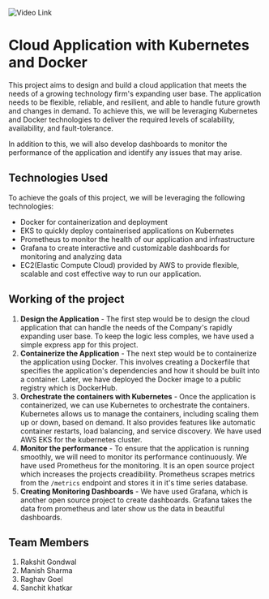 ![Video Link](https://drive.google.com/file/d/1Q-K4RrXwNiZDiM9T97-5Fleu45x7XhCT/view?usp=share_link)

# Cloud Application with Kubernetes and Docker

This project aims to design and build a cloud application that meets the needs of a growing technology firm's expanding user base. The application needs to be flexible, reliable, and resilient, and able to handle future growth and changes in demand. To achieve this, we will be leveraging Kubernetes and Docker technologies to deliver the required levels of scalability, availability, and fault-tolerance. 

In addition to this, we will also develop dashboards to monitor the performance of the application and identify any issues that may arise.

## Technologies Used

To achieve the goals of this project, we will be leveraging the following technologies:

- Docker for containerization and deployment
- EKS to quickly deploy containerised applications on Kubernetes
- Prometheus to monitor the health of our application and infrastructure
- Grafana to create interactive and customizable dashboards for monitoring and analyzing data
- EC2(Elastic Compute Cloud) provided by AWS to provide flexible, scalable and cost effective way to run our application.

## Working of the project
1. **Design the Application** - The first step would be to design the cloud application that can handle the needs of the Company's rapidly expanding user base. To keep the logic less comples, we have used a simple express app for this project.
2. **Containerize the Application** - The next step would be to containerize the application using Docker. This involves creating a Dockerfile that specifies the application's dependencies and how it should be built into a container. Later, we have deployed the Docker image to a public registry which is DockerHub.
3. **Orchestrate the containers with Kubernetes** - Once the application is containerized, we can use Kubernetes to orchestrate the containers. Kubernetes allows us to manage the containers, including scaling them up or down, based on demand. It also provides features like automatic container restarts, load balancing, and service discovery. We have used AWS EKS for the kubernetes cluster.
4. **Monitor the performance** - To ensure that the application is running smoothly, we will need to monitor its performance continuously. We have used Prometheus for the monitoring. It is an open source project which increases the projects creadibility. Prometheus scrapes metrics from the `/metrics` endpoint and stores it in it's time series database.
5. **Creating Monitoring Dashboards** - We have used Grafana, which is another open source project to create dashboards. Grafana takes the data from prometheus and later show us the data in beautiful dashboards.

## Team Members
1. Rakshit Gondwal
2. Manish Sharma
3. Raghav Goel
4. Sanchit khatkar
